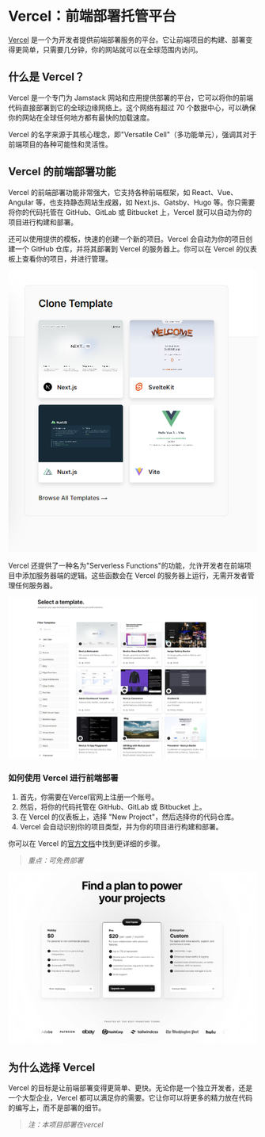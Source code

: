 # Vercel：前端部署托管平台

[Vercel](https://vercel.com/) 是一个为开发者提供前端部署服务的平台。它让前端项目的构建、部署变得更简单，只需要几分钟，你的网站就可以在全球范围内访问。

## 什么是 Vercel？

Vercel 是一个专门为 Jamstack 网站和应用提供部署的平台，它可以将你的前端代码直接部署到它的全球边缘网络上。这个网络有超过 70 个数据中心，可以确保你的网站在全球任何地方都有最快的加载速度。

Vercel 的名字来源于其核心理念，即"Versatile Cell"（多功能单元），强调其对于前端项目的各种可能性和灵活性。

## Vercel 的前端部署功能

Vercel 的前端部署功能非常强大，它支持各种前端框架，如 React、Vue、Angular 等，也支持静态网站生成器，如 Next.js、Gatsby、Hugo 等。你只需要将你的代码托管在 GitHub、GitLab 或 Bitbucket 上，Vercel 就可以自动为你的项目进行构建和部署。

还可以使用提供的模板，快速的创建一个新的项目。Vercel 会自动为你的项目创建一个 GitHub 仓库，并将其部署到 Vercel 的服务器上。你可以在 Vercel 的仪表板上查看你的项目，并进行管理。

![模板入口](./public/vercel-template-index.png)


Vercel 还提供了一种名为"Serverless Functions"的功能，允许开发者在前端项目中添加服务器端的逻辑。这些函数会在 Vercel 的服务器上运行，无需开发者管理任何服务器。

![模板首页](./public/vercel-template-main.png)

### 如何使用 Vercel 进行前端部署

1. 首先，你需要在Vercel官网上注册一个账号。
2. 然后，将你的代码托管在 GitHub、GitLab 或 Bitbucket 上。
3. 在 Vercel 的仪表板上，选择 "New Project"，然后选择你的代码仓库。
4. Vercel 会自动识别你的项目类型，并为你的项目进行构建和部署。

你可以在 Vercel 的[官方文档](https://vercel.com/docs)中找到更详细的步骤。

> *重点：可免费部署*

![收费模式](./public/vercel-pricing.png)

## 为什么选择 Vercel

Vercel 的目标是让前端部署变得更简单、更快。无论你是一个独立开发者，还是一个大型企业，Vercel 都可以满足你的需要。它让你可以将更多的精力放在代码的编写上，而不是部署的细节。

> *注：本项目部署在vercel*